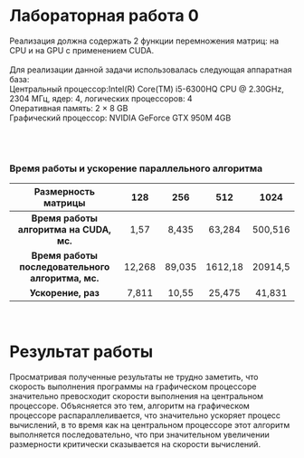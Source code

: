 # Лабораторная работа 0


Реализация должна содержать 2 функции перемножения матриц: на CPU и на GPU с применением CUDA.<br><br>
Для реализации данной задачи использовалась следующая аппаратная база:<br>
Центральный процессор:Intel(R) Core(TM) i5-6300HQ CPU @ 2.30GHz, 2304 МГц, ядер: 4, логических процессоров: 4<br>
Оперативная память: 2 × 8 GB<br>
Графический процессор: NVIDIA GeForce GTX 950M 4GB

<br><br>
### Время работы и ускорение параллельного алгоритма
 Размерность матрицы | 128 |  256 | 512 | 1024 
:----:|:----:|:----:|:----:|:----:
**Время работы <br /> алгоритма на CUDA, мс.**| 1,57 |  8,435 | 63,284 | 500,516 
**Время работы <br /> последовательного алгоритма, мс.**| 12,268 | 89,035 | 1612,18 | 20914,5 
**Ускорение, раз**| 7,811 | 10,55 | 25,475  |  41,831
<br>


# Результат работы

Просматривая полученные результаты не трудно заметить, что скорость выполнения программы на графическом процессоре значительно превосходит скорости выполнения на центральном процессоре. Объясняется это тем, алгоритм на графическом процессоре распараллеливается, что значительно ускоряет процесс вычислений, в то время как на центральном процессоре этот алгоритм выполняется последовательно, что при значительном увеличении размерности критически сказывается на скорости вычислений.<br>
